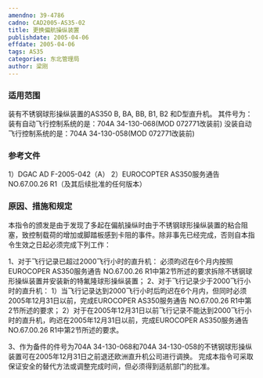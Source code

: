 ```yaml
---
amendno: 39-4786
cadno: CAD2005-AS35-02
title: 更换偏航操纵装置
publishdate: 2005-04-06
effdate: 2005-04-06
tags: AS35
categories: 东北管理局
author: 梁刚
---
```


### 适用范围 
装有不锈钢球形操纵装置的AS350 B, BA, BB, B1, B2 和D型直升机。
其件号为：
装有自动飞行控制系统的是：704A 34-130-068(MOD 072771改装前)
没装自动飞行控制系统的是：704A 34-130-058(MOD 072771改装前)

### 参考文件
1）DGAC AD F-2005-042（A） 
2）EUROCOPTER AS350服务通告 NO.67.00.26 R1（及其后续批准的任何版本）


### 原因、措施和规定 
本指令的颁发是由于发现了多起在偏航操纵时由于不锈钢球形操纵装置的粘合阻塞，致控制载荷的增加或脚踏板感到卡阻的事件。除非事先已经完成，否则自本指令生效之日起必须完成下列工作： 
  
   1、对于飞行记录已超过2000飞行小时的直升机： 
必须昀迟在6个月内按照EUROCOPER AS350服务通告 NO.67.00.26 R1中第2节所述的要求拆除不锈钢球形操纵装置并安装新的特氟隆球形操纵装置； 
   2、对于飞行记录少于2000飞行小时的直升机： 
     1）当飞行记录达到2000飞行小时后昀迟在6个月内，但同时必须2005年12月31日以前，完成EUROCOPER AS350服务通告 NO.67.00.26 R1中第2节所述的要求； 
 2）对于在2005年12月31日以前飞行记录不能达到2000飞行小时的直升机，昀迟在2005年12月31日以前，完成EUROCOPER AS350服务通告NO.67.00.26 R1中第2节所述的要求。

3、作为备件的件号为704A 34-130-068和704A 34-130-058的不锈钢球形操纵装置可在2005年12月31日之前退还欧洲直升机公司进行调换。 
完成本指令可采取保证安全的替代方法或调整完成时间，但必须得到适航部门的批准。

